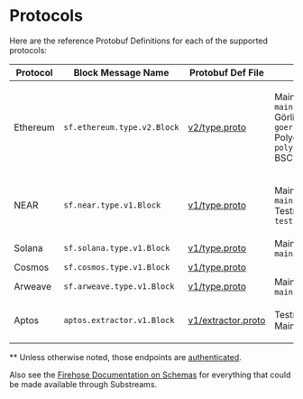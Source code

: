 # Protocols

Here are the reference Protobuf Definitions for each of the supported protocols:

| Protocol | Block Message Name          | Protobuf Def File                                                                                                                     | Endpoints\*\*                                                                                                                                                                                                                                              | Examples |
| -------- | --------------------------- | ------------------------------------------------------------------------------------------------------------------------------------- | ---------------------------------------------------------------------------------------------------------------------------------------------------------------------------------------------------------------------------------------------------------- | -------- |
| Ethereum | `sf.ethereum.type.v2.Block` | [v2/type.proto](https://github.com/streamingfast/firehose-ethereum/blob/develop/proto/sf/ethereum/type/v2/type.proto)                 | <p>Mainnet: <code>mainnet.eth.streamingfast.io:443</code><br><code></code>Görli: <code>goerli.eth.streamingfast.io:443</code><br><code></code>Polygon Mainnet: <code>polygon.streamingfast.io:443</code><br>BSC: <code>bsc.streamingfast.io:443</code></p> |          |
| NEAR     | `sf.near.type.v1.Block`     | [v1/type.proto](https://github.com/streamingfast/firehose-near/blob/develop/proto/sf/near/type/v1/type.proto)                         | <p>Mainnet: <code>mainnet.near.streamingfast.io:443</code><br><code></code>Testnet: <code>testnet.near.streamingfast.io:443</code></p>                                                                                                                     |          |
| Solana   | `sf.solana.type.v1.Block`   | [v1/type.proto](https://github.com/streamingfast/firehose-solana/blob/develop/proto/sf/solana/type/v1/type.proto)                     | Mainnet: `mainnet.sol.streamingfast.io:443`                                                                                                                                                                                                                |          |
| Cosmos   | `sf.cosmos.type.v1.Block`   | [v1/type.proto](https://github.com/figment-networks/proto-cosmos/blob/main/sf/cosmos/type/v1/type.proto)                              |                                                                                                                                                                                                                                                            |          |
| Arweave  | `sf.arweave.type.v1.Block`  | [v1/type.proto](https://github.com/streamingfast/firehose-arweave/blob/develop/proto/sf/arweave/type/v1/type.proto)                   | Mainnet: `mainnet.arweave.streamingfast.io:443`                                                                                                                                                                                                            |          |
| Aptos    | `aptos.extractor.v1.Block`  | [v1/extractor.proto](https://github.com/aptos-labs/aptos-core/blob/main/crates/aptos-protos/proto/aptos/extractor/v1/extractor.proto) | <p>Testnet: coming<br>Mainnet: when launch <span data-gb-custom-inline data-tag="emoji" data-code="1f604">😄</span></p>                                                                                                                                    |          |

\*\* Unless otherwise noted, those endpoints are [authenticated](authentication.md).

Also see the [Firehose Documentation on Schemas](https://firehose.streamingfast.io/references/protobuf-schemas) for everything that could be made available through Substreams.
